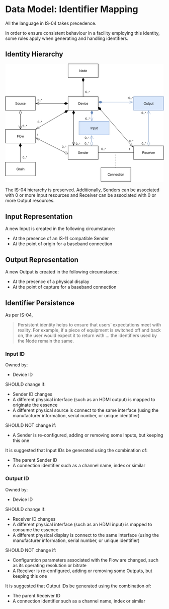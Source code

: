 # Data Model: Identifier Mapping

All the language in IS-04 takes precedence.

In order to ensure consistent behaviour in a facility employing this identity, some rules apply when generating and handling identifiers.

## Identity Hierarchy

![Extended IS-04 Model Diagram](../docs/images/is-11-data-model.png)

The IS-04 hierarchy is preserved. Additionally, Senders can be associated with 0 or more Input resources and Receiver can be associated with 0 or more Output resources.

## Input Representation

A new Input is created in the following circumstance:

- At the presence of an IS-11 compatible Sender
- At the point of origin for a baseband connection

## Output Representation

A new Output is created in the following circumstance:

- At the presence of a physical display
- At the point of capture for a baseband connection

## Identifier Persistence

As per IS-04,

> Persistent identity helps to ensure that users’ expectations meet with reality. For example, if a piece of equipment is switched off and back on, the user would expect it to return with ... the identifiers used by the Node remain the same.

### Input ID

Owned by:

- Device ID

SHOULD change if:

- Sender ID changes
- A different physical interface (such as an HDMI output) is mapped to originate the essence
- A different physical source is connect to the same interface (using the manufacturer information, serial number, or unique identifier)

SHOULD NOT change if:

- A Sender is re-configured, adding or removing some Inputs, but keeping this one

It is suggested that Input IDs be generated using the combination of:

- The parent Sender ID
- A connection identifier such as a channel name, index or similar

### Output ID

Owned by:

- Device ID

SHOULD change if:

- Receiver ID changes
- A different physical interface (such as an HDMI input) is mapped to consume the essence
- A different physical display is connect to the same interface (using the manufacturer information, serial number, or unique identifier)

SHOULD NOT change if:

- Configuration parameters associated with the Flow are changed, such as its operating resolution or bitrate
- A Receiver is re-configured, adding or removing some Outputs, but keeping this one

It is suggested that Output IDs be generated using the combination of:

- The parent Receiver ID
- A connection identifier such as a channel name, index or similar

[IS-04]: https://specs.amwa.tv/is-04/

